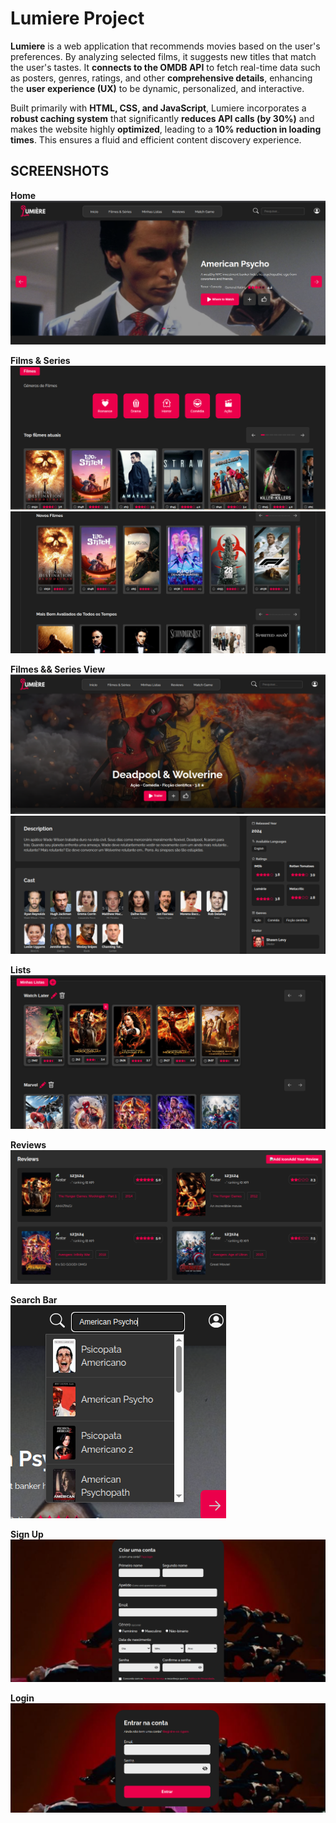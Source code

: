 # Lumiere Project

**Lumiere** is a web application that recommends movies based on the user's preferences. By analyzing selected films, it suggests new titles that match the user's tastes. It **connects to the OMDB API** to fetch real-time data such as posters, genres, ratings, and other **comprehensive details**, enhancing the **user experience (UX)** to be dynamic, personalized, and interactive.

Built primarily with **HTML, CSS, and JavaScript**, Lumiere incorporates a **robust caching system** that significantly **reduces API calls (by 30%)** and makes the website highly **optimized**, leading to a **10% reduction in loading times**. This ensures a fluid and efficient content discovery experience.

## SCREENSHOTS ##

**Home**
![Home](public/img/screenshots/home.png)

**Films & Series**
![Films & Series](public/img/screenshots/filmeseries.png)
![Films & Series](public/img/screenshots/filmeseries1.png)

**Filmes && Series View**
![Filmes && Series View](public/img/screenshots/openfilmsseries.png)
![Filmes && Series View](public/img/screenshots/openfilmsseries1.png)

**Lists**
![Lists](public/img/screenshots/listas.png)

**Reviews**
![Reviews](public/img/screenshots/reviews.png)

**Search Bar**
<br>
![Search Bar](public/img/screenshots/search.png)

**Sign Up**
![Sign Up](public/img/screenshots/login.png)

**Login**
![Login](public/img/screenshots/login1.png)
